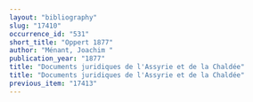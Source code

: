 ```yaml
---
layout: "bibliography"
slug: "17410"
occurrence_id: "531"
short_title: "Oppert 1877"
author: "Ménant, Joachim "
publication_year: "1877"
title: "Documents juridiques de l'Assyrie et de la Chaldée"
title: "Documents juridiques de l'Assyrie et de la Chaldée"
previous_item: "17413"
---
```

